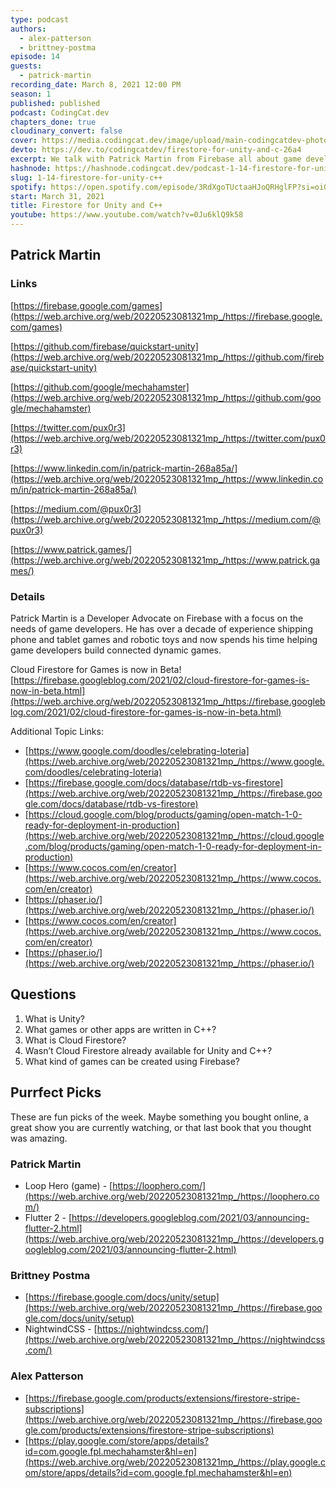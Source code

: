 ```yaml
---
type: podcast
authors:
  - alex-patterson
  - brittney-postma
episode: 14
guests:
  - patrick-martin
recording_date: March 8, 2021 12:00 PM
season: 1
published: published
podcast: CodingCat.dev
chapters_done: true
cloudinary_convert: false
cover: https://media.codingcat.dev/image/upload/main-codingcatdev-photo/i6qzbmbxegit9nebc44s.png
devto: https://dev.to/codingcatdev/firestore-for-unity-and-c-26a4
excerpt: We talk with Patrick Martin from Firebase all about game development and how Firebase's Firestore is now available in Beta.
hashnode: https://hashnode.codingcat.dev/podcast-1-14-firestore-for-unity-c++
slug: 1-14-firestore-for-unity-c++
spotify: https://open.spotify.com/episode/3RdXgoTUctaaHJoQRHglFP?si=oiG45aDBQ2-qZb8asFC1-w
start: March 31, 2021
title: Firestore for Unity and C++
youtube: https://www.youtube.com/watch?v=0Ju6klQ9k58
---
```


## Patrick Martin

### Links

[https://firebase.google.com/games](https://web.archive.org/web/20220523081321mp_/https://firebase.google.com/games)

[https://github.com/firebase/quickstart-unity](https://web.archive.org/web/20220523081321mp_/https://github.com/firebase/quickstart-unity)

[https://github.com/google/mechahamster](https://web.archive.org/web/20220523081321mp_/https://github.com/google/mechahamster)

[https://twitter.com/pux0r3](https://web.archive.org/web/20220523081321mp_/https://twitter.com/pux0r3)

[https://www.linkedin.com/in/patrick-martin-268a85a/](https://web.archive.org/web/20220523081321mp_/https://www.linkedin.com/in/patrick-martin-268a85a/)

[https://medium.com/@pux0r3](https://web.archive.org/web/20220523081321mp_/https://medium.com/@pux0r3)

[https://www.patrick.games/](https://web.archive.org/web/20220523081321mp_/https://www.patrick.games/)

### Details

Patrick Martin is a Developer Advocate on Firebase with a focus on the needs of game developers. He has over a decade of experience shipping phone and tablet games and robotic toys and now spends his time helping game developers build connected dynamic games.

Cloud Firestore for Games is now in Beta! [https://firebase.googleblog.com/2021/02/cloud-firestore-for-games-is-now-in-beta.html](https://web.archive.org/web/20220523081321mp_/https://firebase.googleblog.com/2021/02/cloud-firestore-for-games-is-now-in-beta.html)

Additional Topic Links:

- [https://www.google.com/doodles/celebrating-loteria](https://web.archive.org/web/20220523081321mp_/https://www.google.com/doodles/celebrating-loteria)
- [https://firebase.google.com/docs/database/rtdb-vs-firestore](https://web.archive.org/web/20220523081321mp_/https://firebase.google.com/docs/database/rtdb-vs-firestore)
- [https://cloud.google.com/blog/products/gaming/open-match-1-0-ready-for-deployment-in-production](https://web.archive.org/web/20220523081321mp_/https://cloud.google.com/blog/products/gaming/open-match-1-0-ready-for-deployment-in-production)
- [https://www.cocos.com/en/creator](https://web.archive.org/web/20220523081321mp_/https://www.cocos.com/en/creator)
- [https://phaser.io/](https://web.archive.org/web/20220523081321mp_/https://phaser.io/)
- [https://www.cocos.com/en/creator](https://web.archive.org/web/20220523081321mp_/https://www.cocos.com/en/creator)
- [https://phaser.io/](https://web.archive.org/web/20220523081321mp_/https://phaser.io/)

## Questions

1.  What is Unity?
2.  What games or other apps are written in C++?
3.  What is Cloud Firestore?
4.  Wasn’t Cloud Firestore already available for Unity and C++?
5.  What kind of games can be created using Firebase?

## Purrfect Picks

These are fun picks of the week. Maybe something you bought online, a great show you are currently watching, or that last book that you thought was amazing.

### Patrick Martin

- Loop Hero (game) - [https://loophero.com/](https://web.archive.org/web/20220523081321mp_/https://loophero.com/)
- Flutter 2 - [https://developers.googleblog.com/2021/03/announcing-flutter-2.html](https://web.archive.org/web/20220523081321mp_/https://developers.googleblog.com/2021/03/announcing-flutter-2.html)

### Brittney Postma

- [https://firebase.google.com/docs/unity/setup](https://web.archive.org/web/20220523081321mp_/https://firebase.google.com/docs/unity/setup)
- NightwindCSS - [https://nightwindcss.com/](https://web.archive.org/web/20220523081321mp_/https://nightwindcss.com/)

### Alex Patterson

- [https://firebase.google.com/products/extensions/firestore-stripe-subscriptions](https://web.archive.org/web/20220523081321mp_/https://firebase.google.com/products/extensions/firestore-stripe-subscriptions)
- [https://play.google.com/store/apps/details?id=com.google.fpl.mechahamster&hl=en](https://web.archive.org/web/20220523081321mp_/https://play.google.com/store/apps/details?id=com.google.fpl.mechahamster&hl=en)
